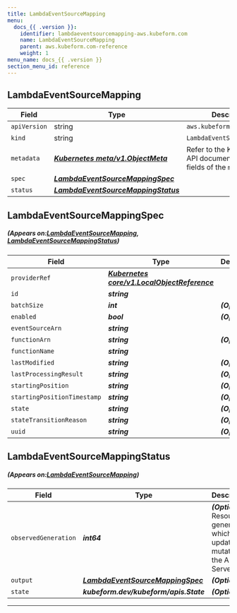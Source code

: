 ```yaml
---
title: LambdaEventSourceMapping
menu:
  docs_{{ .version }}:
    identifier: lambdaeventsourcemapping-aws.kubeform.com
    name: LambdaEventSourceMapping
    parent: aws.kubeform.com-reference
    weight: 1
menu_name: docs_{{ .version }}
section_menu_id: reference
---
```


## LambdaEventSourceMapping
| Field | Type | Description |
| ------ | ----- | ----------- |
| `apiVersion` | string | `aws.kubeform.com/v1alpha1` |
|    `kind` | string | `LambdaEventSourceMapping` |
| `metadata` | ***[Kubernetes meta/v1.ObjectMeta](https://kubernetes.io/docs/reference/generated/kubernetes-api/v1.13/#objectmeta-v1-meta)***|Refer to the Kubernetes API documentation for the fields of the `metadata` field.|
| `spec` | ***[LambdaEventSourceMappingSpec](#LambdaEventSourceMappingSpec)***||
| `status` | ***[LambdaEventSourceMappingStatus](#LambdaEventSourceMappingStatus)***||
## LambdaEventSourceMappingSpec
##### (Appears on:[LambdaEventSourceMapping](#LambdaEventSourceMapping), [LambdaEventSourceMappingStatus](#LambdaEventSourceMappingStatus))
| Field | Type | Description |
| ------ | ----- | ----------- |
| `providerRef` | ***[Kubernetes core/v1.LocalObjectReference](https://kubernetes.io/docs/reference/generated/kubernetes-api/v1.13/#localobjectreference-v1-core)***||
| `id` | ***string***||
| `batchSize` | ***int***| ***(Optional)*** |
| `enabled` | ***bool***| ***(Optional)*** |
| `eventSourceArn` | ***string***||
| `functionArn` | ***string***| ***(Optional)*** |
| `functionName` | ***string***||
| `lastModified` | ***string***| ***(Optional)*** |
| `lastProcessingResult` | ***string***| ***(Optional)*** |
| `startingPosition` | ***string***| ***(Optional)*** |
| `startingPositionTimestamp` | ***string***| ***(Optional)*** |
| `state` | ***string***| ***(Optional)*** |
| `stateTransitionReason` | ***string***| ***(Optional)*** |
| `uuid` | ***string***| ***(Optional)*** |
## LambdaEventSourceMappingStatus
##### (Appears on:[LambdaEventSourceMapping](#LambdaEventSourceMapping))
| Field | Type | Description |
| ------ | ----- | ----------- |
| `observedGeneration` | ***int64***| ***(Optional)*** Resource generation, which is updated on mutation by the API Server.|
| `output` | ***[LambdaEventSourceMappingSpec](#LambdaEventSourceMappingSpec)***| ***(Optional)*** |
| `state` | ***kubeform.dev/kubeform/apis.State***| ***(Optional)*** |
---
